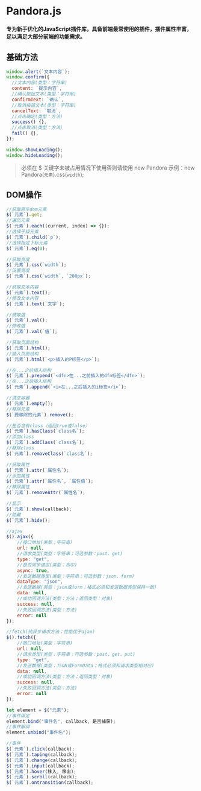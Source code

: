 # Pandora.js

#### 专为新手优化的JavaScript插件库，具备前端最常使用的插件，插件属性丰富，足以满足大部分前端的功能需求。

## 基础方法
```javascript
window.alert(`文本内容`);
window.confirm({
  //文本内容(类型：字符串)
  content: `提示内容`,
  //确认按钮文本(类型：字符串)
  confirmText: `确认`,
  //取消按钮文本(类型：字符串)
  cancelText: `取消`,
  //点击确定(类型：方法)
  success() {},
  //点击取消(类型：方法)
  fail() {},
});
```

```javascript
window.showLoading();
window.hideLoading();
```

> 必须在 $ 关键字未被占用情况下使用否则请使用 new Pandora
> 示例：new Pandora(`元素`).css(`width`);

## DOM操作

```javascript
//获取原生dom元素
$(`元素`).get;
//遍历元素
$(`元素`).each((current, index) => {});
//选择子级元素
$(`元素`).child(`p`);
//选择指定下标元素
$(`元素`).eq(0);
```

```javascript
//获取宽度
$(`元素`).css(`width`);
//设置宽度
$(`元素`).css(`width`, `200px`);
```

```javascript
//获取文本内容
$(`元素`).text();
//修改文本内容
$(`元素`).text(`文字`);
```

```javascript
//获取值
$(`元素`).val();
//修改值
$(`元素`).val(`值`);
```

```javascript
//获取页面结构
$(`元素`).html();
//插入页面结构
$(`元素`).html(`<p>插入的P标签</p>`);
```

```javascript
//在...之前插入结构
$(`元素`).prepend(`<dfn>在...之前插入的dfn标签</dfn>`);
//在...之后插入结构
$(`元素`).append(`<i>在...之后插入的i标签</i>`);
```

```javascript
//清空容器
$(`元素`).empty();
//移除元素
$(`要移除的元素`).remove();
```

```javascript
//是否含有class（返回true或false）
$(`元素`).hasClass(`class名`);
//添加class
$(`元素`).addClass(`class名`);
//移除class
$(`元素`).removeClass(`class名`);
```

```javascript
//获取属性
$(`元素`).attr(`属性名`);
//添加属性
$(`元素`).attr(`属性名`, `属性值`);
//移除属性
$(`元素`).removeAttr(`属性名`);
```

```javascript
//显示
$(`元素`).show(callback);
//隐藏
$(`元素`).hide();
```

```javascript
//ajax
$().ajax({
    //接口地址(类型：字符串)
    url: null,
    //请求类型(类型：字符串；可选参数：post、get)
    type: "get",
    //是否同步请求(类型：布尔)
    async: true,
    //发送数据类型(类型：字符串；可选参数：json、form)
    dataType: "json",
    //发送数据(类型：json或form；格式必须和发送数据类型保持一致)
    data: null,
    //成功回调方法(类型：方法；返回类型：对象)
    success: null,
    //失败回调方法(类型：方法)
    error: null
});
```

```javascript
//fetch(纯异步请求方法；性能优于ajax)
$().fetch({
    //接口地址(类型：字符串)
    url: null,
    //请求类型(类型：字符串；可选参数：post、get、put)
    type: "get",
    //发送数据(类型：JSON或FormData；格式必须和请求类型相对应)
    data: null,
    //成功回调方法(类型：方法；返回类型：对象)
    success: null,
    //失败回调方法(类型：方法)
    error: null
});
```

```javascript
let element = $("元素");
//事件绑定
element.bind("事件名", callback, 是否捕获);
//事件解绑
element.unbind("事件名");

//事件
$(`元素`).click(callback);
$(`元素`).taping(callback);
$(`元素`).change(callback);
$(`元素`).input(callback);
$(`元素`).hover(移入, 移出);
$(`元素`).scroll(callback);
$(`元素`).ontransition(callback);
```
